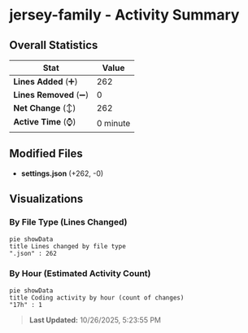 # jersey-family - Activity Summary 

## Overall Statistics

| Stat                   | Value                                                             |
| ---------------------- | ----------------------------------------------------------------- |
| **Lines Added** (➕)   | 262                                          |
| **Lines Removed** (➖) | 0                                        |
| **Net Change** (↕)    | 262                |
| **Active Time** (⌚)   | 0 minute |


## Modified Files
- **settings.json** (+262, -0)

## Visualizations

### By File Type (Lines Changed)

```mermaid
pie showData
title Lines changed by file type
".json" : 262
```

### By Hour (Estimated Activity Count)

```mermaid
pie showData
title Coding activity by hour (count of changes)
"17h" : 1
```


> **Last Updated:** 10/26/2025, 5:23:55 PM